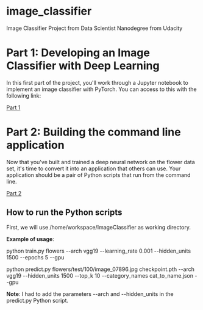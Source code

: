 # image_classifier
Image Classifier Project from Data Scientist Nanodegree from Udacity

# Part 1: Developing an Image Classifier with Deep Learning
In this first part of the project, you'll work through a Jupyter notebook to implement an image classifier with PyTorch. You can access to this with the following link: 

[Part 1](https://github.com/ricardoues/image_classifier/tree/master/Part1)


# Part 2:  Building the command line application
Now that you've built and trained a deep neural network on the flower data set, it's time to convert it into an application that others can use. Your application should be a pair of Python scripts that run from the command line. 

[Part 2](https://github.com/ricardoues/image_classifier/tree/master/Part2)

## How to run the Python scripts 

First, we will use /home/workspace/ImageClassifier as working directory.

**Example of usage**:

python train.py flowers --arch vgg19 --learning_rate 0.001 --hidden_units 1500 --epochs 5 --gpu

python predict.py flowers/test/100/image_07896.jpg checkpoint.pth --arch vgg19 --hidden_units 1500 --top_k 10 --category_names cat_to_name.json --gpu 

**Note**: I had to add the parameters --arch and --hidden_units in the predict.py Python script.

